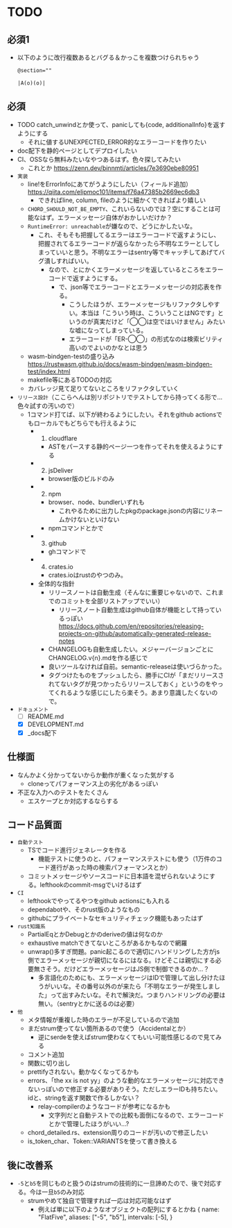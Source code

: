 # TODO

## 必須1

- 以下のように改行複数あるとバグる＆かっこを複数つけられちゃう

    ```txt
    @section=""

    |A(o)(o)|
    ```

## 必須

- TODO catch_unwindとか使って、panicしても{code, additionalInfo}を返すようにする
  - それに値するUNEXPECTED_ERROR的なエラーコードを作りたい
- doc配下を静的ページとしてデプロイしたい
- CI、OSSなら無料みたいなやつあるはず。色々探してみたい
  - これとか <https://zenn.dev/binnmti/articles/7e3690ebe80951>
- `実装`
  - line!をErrorInfoにあてがうようにしたい（フィールド追加） <https://qiita.com/elipmoc101/items/f76a47385b2669ec6db3>
    - できればline, column, fileのように細かくできればより嬉しい
  - `CHORD_SHOULD_NOT_BE_EMPTY`、これいらないのでは？空にすることは可能なはず。エラーメッセージ自体がおかしいだけか？
  - `RuntimeError: unreachable`が嫌なので、どうにかしたいな。
    - これ、そもそも把握してるエラーはエラーコードで返すようにし、把握されてるエラーコードが返らなかったら不明なエラーとしてしまっていいと思う。不明なエラーはsentry等でキャッチしてあげてバグ潰しすればいい。
      - なので、とにかくエラーメッセージを返しているところをエラーコードで返すようにする。
        - で、json等でエラーコードとエラーメッセージの対応表を作る。
          - こうしたほうが、エラーメッセージもリファクタしやすい。本当は「こういう時は、こういうことはNGです」というのが真実だけど「◯◯は空ではいけません」みたいな嘘になってしまっている。
          - エラーコードが「ER-◯◯」の形式なのは検索ビリティ高いのでよいのかなとは思う
  - wasm-bindgen-testの盛り込み <https://rustwasm.github.io/docs/wasm-bindgen/wasm-bindgen-test/index.html>
  - makefile等にあるTODOの対応
  - カバレッジ見て足りてないところをリファクタしていく
- `リリース設計`（ここらへんは別リポジトリでテストしてから持ってくる形で…色々試すの汚いので）
  - 1コマンド打てば、以下が終わるようにしたい。それをgithub actionsでもローカルでもどちらでも行えるように
    - 1. cloudflare
      - ASTをパースする静的ページ一つを作ってそれを使えるようにする
    - 2. jsDeliver
      - browser版のビルドのみ
    - 2. npm
      - browser、node、bundlerいずれも
        - これやるために出力したpkgのpackage.jsonの内容にリネームかけないといけない
      - npmコマンドとかで
    - 3. github
      - ghコマンドで
    - 4. crates.io
      - crates.ioはrustのやつのみ。
    - 全体的な指針
      - リリースノートは自動生成（そんなに重要じゃないので、これまでのコミットを全部リストアップでいい）
        - リリースノート自動生成はgithub自体が機能として持っているっぽい　<https://docs.github.com/en/repositories/releasing-projects-on-github/automatically-generated-release-notes>
      - CHANGELOGも自動生成したい。メジャーバージョンごとにCHANGELOG.v{n}.mdを作る感じで
      - 良いツールなければ自前。semantic-releaseは使いづらかった。
      - タグつけたものをプッシュしたら、勝手にCIが「まだリリースされてないタグが見つかったらリリースしておく」というのをやってくれるような感じにしたら楽そう。あまり意識したくないので。
- `ドキュメント`
  - [ ] README.md
  - [x] DEVELOPMENT.md
  - [x] _docs配下

## 仕様面

- なんかよく分かってないからか動作が重くなった気がする
  - cloneってパフォーマンス上の劣化があるっぽい
- 不正な入力へのテストをたくさん
  - エスケープとか対応するならする

## コード品質面

- `自動テスト`
  - TSでコード進行ジェネレータを作る
    - 機能テストに使うのと、パフォーマンステストにも使う（1万件のコード進行があった時の検索パフォーマンスとか）
  - コミットメッセージやソースコードに日本語を混ぜられないようにする。lefthookのcommit-msgでいけるはず
- `CI`
  - lefthookでやってるやつをgithub actionsにも入れる
  - dependabotや、そのrust版のようなもの
  - githubにプライベートなセキュリティチェック機能もあったはず
- `rust知識系`
  - PartialEqとかDebugとかのderiveの値は何なのか
  - exhaustive matchできてないところがあるかもなので網羅
  - unwrap()多すぎ問題。panic起こるので適切にハンドリングした方がjs側でエラーメッセージが親切になるにはなる。けどそこは親切にする必要無さそう。だけどエラーメッセージはJS側で制御できるのか…？
    - 多言語化のためにも、エラーメッセージはIDで管理して出し分けたほうがいいな。その番号以外のが来たら「不明なエラーが発生しました」って出すみたいな。それで解決だ。つまりハンドリングの必要は無い。（sentryとかに送るのは必要）
- `他`
  - メタ情報が重複した時のエラーが不足しているので追加
  - まだstrum使ってない箇所あるので使う（Accidentalとか）
    - 逆にserdeを使えばstrum使わなくてもいい可能性感じるので見てみる
  - コメント追加
  - 関数に切り出し
  - prettifyされない。動かなくなってるかも
  - errors、「the xx is not yy」のような動的なエラーメッセージに対応できないっぽいので修正する必要がありそう。ただしエラーIDも持ちたい。idと、stringを返す関数で作るしかない？
    - relay-compilerのようなコードが参考になるかも
      - 文字列だと自動テストでの比較も面倒になるので、エラーコードとかで管理したほうがいい…?
  - chord_detailed.rs、extension周りのコードが汚いので修正したい
  - is_token_char、Token::VARIANTSを使って書き換える

## 後に改善系

- `-5`と`b5`を同じものと扱うのはstrumの技術的に一旦諦めたので、後で対応する。今は一旦`b5`のみ対応
  - strumやめて独自で管理すれば一応は対応可能なはず
    - 例えば単に以下のようなオブジェクトの配列にするとかね
      {
        name: "FlatFive",
        aliases: ["-5", "b5"],
        intervals: [-5],
      }
